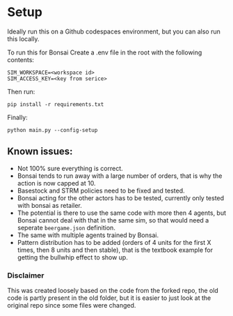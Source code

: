 
# Setup

Ideally run this on a Github codespaces environment, but you can also run this locally.

To run this for Bonsai
Create a .env file in the root with the following contents:
```
SIM_WORKSPACE=<workspace id>
SIM_ACCESS_KEY=<key from serice>
```

Then run:

`pip install -r requirements.txt`

Finally:

`python main.py --config-setup`

## Known issues:
- Not 100% sure everything is correct.
- Bonsai tends to run away with a large number of orders, that is why the action is now capped at 10.
- Basestock and STRM policies need to be fixed and tested.
- Bonsai acting for the other actors has to be tested, currently only tested with bonsai as retailer.
- The potential is there to use the same code with more then 4 agents, but Bonsai cannot deal with that in the same sim, so that would need a seperate `beergame.json` definition.
- The same with multiple agents trained by Bonsai.
- Pattern distribution has to be added (orders of 4 units for the first X times, then 8 units and then stable), that is the textbook example for getting the bullwhip effect to show up.

### Disclaimer
This was created loosely based on the code from the forked repo, the old code is partly present in the old folder, but it is easier to just look at the original repo since some files were changed.